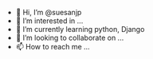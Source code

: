 - 👋 Hi, I’m @suesanjp
- 👀 I’m interested in ...
- 🌱 I’m currently learning python, Django
- 💞️ I’m looking to collaborate on ...
- 📫 How to reach me ...

<!---
suesanjp/suesanjp is a ✨ special ✨ repository because its `README.md` (this file) appears on your GitHub profile.
You can click the Preview link to take a look at your changes.
--->
